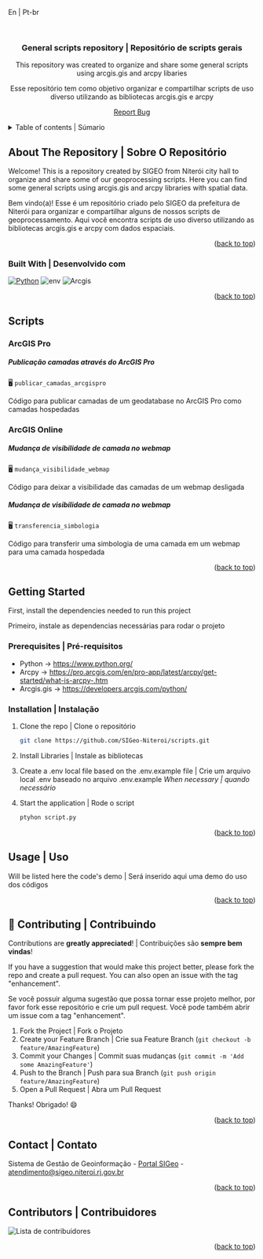 <a name="readme-top">En | Pt-br</a>

<br />
<div align="center">
<h3 align="center">General scripts repository | Repositório de scripts gerais</h3>
  <p align="center">
    This repository was created to organize and share some general scripts using arcgis.gis and arcpy libaries
  </p>
  <p>
    Esse repositório tem como objetivo organizar e compartilhar scripts de uso diverso utilizando as bibliotecas arcgis.gis e arcpy
  </p>
  <p><a href="https://github.com/SIGeo-Niteroi/scripts/issues">Report Bug</a></p>
</div>

<details>
  <summary>Table of contents | Súmario</summary>
  <ol>
    <li>
      <a href="#about-the-project">About the Project | Sobre o projeto</a>
      <ul>
        <li><a href="#built-with">Built With | Construído Utilizando</a></li>
      </ul>
    </li>
    <li>
      <a href="#scripts">Scripts</a>
      <ul>
        <li><a href="#arcgispro">ArcGIS Pro</a></li>
        <li><a href="#arcgisonline">Arcgis Online</a></li>
      </ul>
    </li>
    <li>
      <a href="#getting-started">Getting Started | Inicializando</a>
      <ul>
        <li><a href="#prerequisites">Prerequisites | Pré-requisitos</a></li>
        <li><a href="#installation">Installation | Instalação</a></li>
      </ul>
    </li>
    <li><a href="#usage">Usage | Uso</a></li>
    <li><a href="#contributing">Contributing | Contribuindo</a></li>
    <li><a href="#contact">Contact | Contato</a></li>
    <li><a href="#contributors">Contributors | Contribuidores</a></li>
  </ol>
</details>

## About The Repository | Sobre O Repositório

Welcome! This is a repository created by SIGEO from Niterói city hall to organize and share some of our geoprocessing scripts. Here you can find some general scripts using arcgis.gis and arcpy libraries with spatial data.

<p>Bem vindo(a)! Esse é um repositório criado pelo SIGEO da prefeitura de Niterói para organizar e compartilhar alguns de nossos scripts de geoprocessamento. Aqui você encontra scripts de uso diverso utilizando as bibliotecas arcgis.gis e arcpy com dados espaciais.
<p align="right">(<a href="#readme-top">back to top</a>)</p>

### Built With | Desenvolvido com

[![Python]][Python-url] ![env] ![Arcgis]

<p align="right">(<a href="#readme-top">back to top</a>)</p>

## Scripts

### ArcGIS Pro

  <h5>Publicação camadas através do ArcGIS Pro</h5>
  
  :desktop_computer: ```publicar_camadas_arcgispro```
  
   <p>Código para publicar camadas de um geodatabase no ArcGIS Pro como camadas hospedadas</p>

### ArcGIS Online

  <h5>Mudança de visibilidade de camada no webmap</h5>
  
  :desktop_computer: ```mudança_visibilidade_webmap```
  
  <p>Código para deixar a visibilidade das camadas de um webmap desligada</p> 
  
  <h5>Mudança de visibilidade de camada no webmap</h5>
  
  :desktop_computer: ```transferencia_simbologia```
  
  <p>Código para transferir uma simbologia de uma camada em um webmap para uma camada hospedada</p>

<p align="right">(<a href="#readme-top">back to top</a>)</p>

<!-- GETTING STARTED -->
## Getting Started

First, install the dependencies needed to run this project

<p>Primeiro, instale as dependencias necessárias para rodar o projeto</p>

### Prerequisites | Pré-requisitos

- Python -> https://www.python.org/
- Arcpy -> https://pro.arcgis.com/en/pro-app/latest/arcpy/get-started/what-is-arcpy-.htm
- Arcgis.gis -> https://developers.arcgis.com/python/

### Installation | Instalação

1. Clone the repo | Clone o repositório
   ```sh
   git clone https://github.com/SIGeo-Niteroi/scripts.git
   ```

2. Install Libraries | Instale as bibliotecas

3. Create a .env local file based on the .env.example file | Crie um arquivo local .env baseado no arquivo .env.example
   *When necessary | quando necessário* 

4. Start the application | Rode o script
    ```sh
    ptyhon script.py
   ```
<p align="right">(<a href="#readme-top">back to top</a>)</p>

## Usage | Uso

Will be listed here the code's demo | Será inserido aqui uma demo do uso dos códigos

<p align="right">(<a href="#readme-top">back to top</a>)</p>

## 🤝 Contributing | Contribuindo
Contributions are **greatly appreciated**! | Contribuições são **sempre bem vindas**!

If you have a suggestion that would make this project better, please fork the repo and create a pull request. You can also open an issue with the tag "enhancement".
<p>Se você possuir alguma sugestão que possa tornar esse projeto melhor, por favor fork esse repositório e crie um pull request. Você pode também abrir um issue com a tag "enhancement".</p>

1. Fork the Project | Fork o Projeto
2. Create your Feature Branch | Crie sua  Feature Branch (`git checkout -b feature/AmazingFeature`)
3. Commit your Changes | Commit suas mudanças (`git commit -m 'Add some AmazingFeature'`)
4. Push to the Branch | Push para sua Branch (`git push origin feature/AmazingFeature`)
5. Open a Pull Request | Abra um Pull Request

Thanks! Obrigado! 😄

<p align="right">(<a href="#readme-top">back to top</a>)</p>

## Contact | Contato

Sistema de Gestão de Geoinformação - [Portal SIGeo](https://www.sigeo.niteroi.rj.gov.br/) - atendimento@sigeo.niteroi.rj.gov.br

<p align="right">(<a href="#readme-top">back to top</a>)</p>

## Contributors | Contribuidores

<img src="https://contrib.rocks/image?repo=SIGeo-Niteroi/scripts&anon=0&columns=20&max=100" alt="Lista de contribuidores"/>

<p align="right">(<a href="#readme-top">back to top</a>)</p>

[Python]: https://img.shields.io/badge/Python-14354C?style=for-the-badge&logo=python&logoColor=white
[Python-url]: https://www.python.org/
[Arcgis]: https://img.shields.io/badge/ArcGIS-2C7AC3.svg?style=for-the-badge&logo=ArcGIS&logoColor=white
[env]: https://img.shields.io/badge/.ENV-ECD53F.svg?style=for-the-badge&logo=dotenv&logoColor=black
